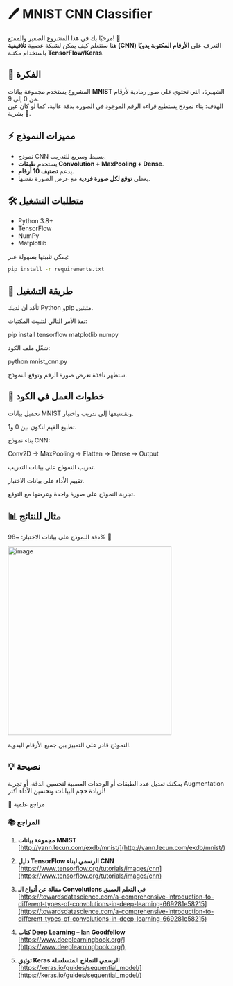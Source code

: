 # 🖊️ MNIST CNN Classifier

مرحبًا بك في هذا المشروع الصغير والممتع! 🎉  
هنا ستتعلم كيف يمكن لشبكة عصبية **تلافيفية (CNN)** التعرف على **الأرقام المكتوبة يدويًا** باستخدام مكتبة **TensorFlow/Keras**.  



## 📌 الفكرة
المشروع يستخدم مجموعة بيانات **MNIST** الشهيرة، التي تحتوي على صور رمادية لأرقام من 0 إلى 9.  
الهدف: بناء نموذج يستطيع قراءة الرقم الموجود في الصورة بدقة عالية، كما لو كان عين بشرية 👀.



## ⚡️ مميزات النموذج
- نموذج CNN بسيط وسريع للتدريب.
- يستخدم **طبقات Convolution + MaxPooling + Dense**.
- يدعم **تصنيف 10 أرقام**.
- يعطي **توقع لكل صورة فردية** مع عرض الصورة نفسها.



## 🛠️ متطلبات التشغيل
- Python 3.8+
- TensorFlow
- NumPy
- Matplotlib

يمكن تثبيتها بسهولة عبر:
```bash
pip install -r requirements.txt
```

## 🚀 طريقة التشغيل

تأكد أن لديك Python وpip مثبتين.

نفذ الأمر التالي لتثبيت المكتبات:

pip install tensorflow matplotlib numpy


شغّل ملف الكود:

python mnist_cnn.py


ستظهر نافذة تعرض صورة الرقم وتوقع النموذج.

## 🎯 خطوات العمل في الكود

تحميل بيانات MNIST وتقسيمها إلى تدريب واختبار.

تطبيع القيم لتكون بين 0 و1.

بناء نموذج CNN:

Conv2D → MaxPooling → Flatten → Dense → Output

تدريب النموذج على بيانات التدريب.

تقييم الأداء على بيانات الاختبار.

تجربة النموذج على صورة واحدة وعرضها مع التوقع.

## 📊 مثال للنتائج

دقة النموذج على بيانات الاختبار: ~98% 🎉

<img width="377" height="435" alt="image" src="https://github.com/user-attachments/assets/3eea953a-8354-4e90-8308-ba595d12dba3" />


النموذج قادر على التمييز بين جميع الأرقام اليدوية.

## 💡 نصيحة

يمكنك تعديل عدد الطبقات أو الوحدات العصبية لتحسين الدقة، أو تجربة Augmentation لزيادة حجم البيانات وتحسين الأداء أكثر!

🧠 مراجع علمية

### 📚 المراجع

1. **مجموعة بيانات MNIST**  
[http://yann.lecun.com/exdb/mnist/](http://yann.lecun.com/exdb/mnist/)

2. **دليل TensorFlow الرسمي لبناء CNN**  
[https://www.tensorflow.org/tutorials/images/cnn](https://www.tensorflow.org/tutorials/images/cnn)

3. **مقالة عن أنواع الـ Convolutions في التعلم العميق**  
[https://towardsdatascience.com/a-comprehensive-introduction-to-different-types-of-convolutions-in-deep-learning-669281e58215](https://towardsdatascience.com/a-comprehensive-introduction-to-different-types-of-convolutions-in-deep-learning-669281e58215)

4. **كتاب Deep Learning – Ian Goodfellow**  
[https://www.deeplearningbook.org/](https://www.deeplearningbook.org/)

5. **توثيق Keras الرسمي للنماذج المتسلسلة**  
[https://keras.io/guides/sequential_model/](https://keras.io/guides/sequential_model/)


